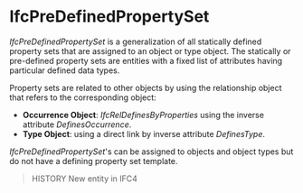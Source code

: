 # IfcPreDefinedPropertySet

_IfcPreDefinedPropertySet_ is a generalization of all statically defined property sets that are assigned to an object or type object. The statically or pre-defined property sets are entities with a fixed list of attributes having particular defined data types.

Property sets are related to other objects by using the relationship object that refers to the corresponding object:

* **Occurrence Object**: _IfcRelDefinesByProperties_ using the inverse attribute _DefinesOccurrence_.
* **Type Object**: using a direct link by inverse attribute _DefinesType_.

_IfcPreDefinedPropertySet_'s can be assigned to objects and object types but do not have a defining property set template.

> HISTORY  New entity in IFC4
